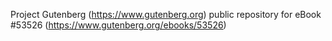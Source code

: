 Project Gutenberg (https://www.gutenberg.org) public repository for
eBook #53526 (https://www.gutenberg.org/ebooks/53526)
